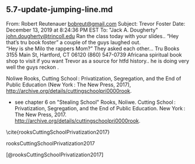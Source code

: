 ## 5.7-update-jumping-line.md

From: Robert Reutenauer <bobreut@gmail.com>
Subject: Trevor Foster
Date: December 13, 2019 at 8:24:36 PM EST
To: "Jack A. Dougherty" <john.dougherty@trincoll.edu>
Ran the class today with your slides..
“Hey that’s tru book foster” a couple of the guys laughed out.  
“Hey is she Milo the rappers Mom?”
They asked each other... 
Tru Books
3155 Main St, Hartford, CT 06120
(860) 547-0739
Africana spiritual book shop to visit if you want Trevor as a source for htfd history.. he is doing very well the guys reckon .


Noliwe Rooks, Cutting School : Privatization, Segregation, and the End of Public Education (New York : The New Press, 2017), http://archive.org/details/cuttingschoolpri0000rook.
- see chapter 6 on "Stealing School"
Rooks, Noliwe. Cutting School : Privatization, Segregation, and the End of Public Education. New York : The New Press, 2017. http://archive.org/details/cuttingschoolpri0000rook.

\cite{rooksCuttingSchoolPrivatization2017}

rooksCuttingSchoolPrivatization2017

[@rooksCuttingSchoolPrivatization2017]
